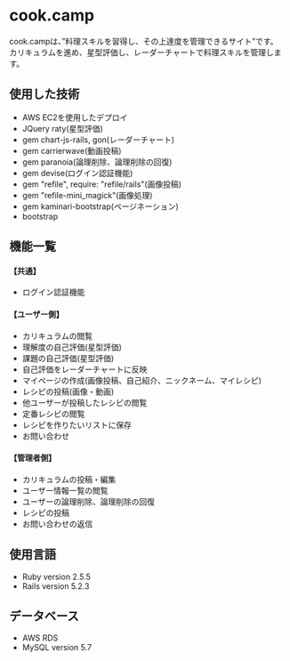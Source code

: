 # cook.camp
cook.campは、”料理スキルを習得し、その上達度を管理できるサイト”です。    
カリキュラムを進め、星型評価し、レーダーチャートで料理スキルを管理します。
## 使用した技術
* AWS EC2を使用したデプロイ
* JQuery raty(星型評価)
* gem chart-js-rails, gon(レーダーチャート)
* gem carrierwave(動画投稿)
* gem paranoia(論理削除、論理削除の回復)
* gem devise(ログイン認証機能) 
* gem "refile", require: "refile/rails"(画像投稿)
* gem "refile-mini_magick"(画像処理)
* gem kaminari-bootstrap(ページネーション)
* bootstrap

## 機能一覧

#### 【共通】
* ログイン認証機能 

#### 【ユーザー側】
* カリキュラムの閲覧
* 理解度の自己評価(星型評価)
* 課題の自己評価(星型評価)
* 自己評価をレーダーチャートに反映
* マイページの作成(画像投稿、自己紹介、ニックネーム、マイレシピ)
* レシピの投稿(画像・動画)
* 他ユーザーが投稿したレシピの閲覧
* 定番レシピの閲覧
* レシピを作りたいリストに保存
* お問い合わせ  

#### 【管理者側】
* カリキュラムの投稿・編集
* ユーザー情報一覧の閲覧
* ユーザーの論理削除、論理削除の回復
* レシピの投稿
* お問い合わせの返信

## 使用言語
* Ruby version 2.5.5
* Rails version 5.2.3

## データベース
* AWS RDS
* MySQL version 5.7
